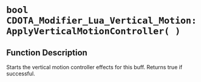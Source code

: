 # `bool CDOTA_Modifier_Lua_Vertical_Motion:ApplyVerticalMotionController( )`
## Function Description
Starts the vertical motion controller effects for this buff.  Returns true if successful.
